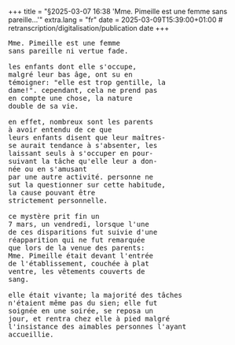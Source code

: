 +++
title = "§2025-03-07 16:38 'Mme. Pimeille est une femme sans pareille...'"
extra.lang = "fr"
date = 2025-03-09T15:39:00+01:00    # retranscription/digitalisation/publication date
+++

<pre>
Mme. Pimeille est une femme
sans pareille ni vertue fade.

les enfants dont elle s'occupe,
malgré leur bas âge, ont su en
témoigner: "elle est trop gentille, la
dame!". cependant, cela ne prend pas
en compte une chose, la nature
double de sa vie.

en effet, nombreux sont les parents
à avoir entendu de ce que
leurs enfants disent que leur maîtres-
se aurait tendance à s'absenter, les
laissant seuls à s'occuper en pour-
suivant la tâche qu'elle leur a don-
née ou en s'amusant
par une autre activité. personne ne
sut la questionner sur cette habitude,
la cause pouvant être
strictement personnelle.

ce mystère prit fin un
7 mars, un vendredi, lorsque l'une
de ces disparitions fut suivie d'une
réapparition qui ne fut remarquée
que lors de la venue des parents:
Mme. Pimeille était devant l'entrée
de l'établissement, couchée à plat
ventre, les vêtements couverts de
sang.

elle était vivante; la majorité des tâches
n'étaient même pas du sien; elle fut
soignée en une soirée, se reposa un
jour, et rentra chez elle à pied malgré
l'insistance des aimables personnes l'ayant
accueillie.
</pre>
